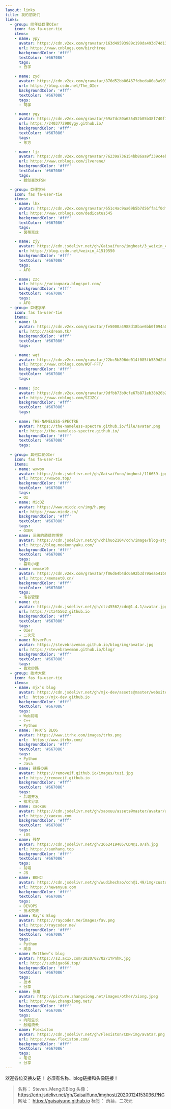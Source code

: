 ```yaml
---
layout: links
title: 我的朋友们
links:
  - group: 同年级巨佬OIer
    icon: fas fa-user-tie
    items:
    - name: ypy
      avatar: https://cdn.v2ex.com/gravatar/163d49593989c199da493d74d1323b9c
      url: https://www.cnblogs.com/birchtree
      backgroundColor: '#fff'
      textColor: '#667086'
      tags:
      - 白学

    - name: zyd
      avatar: https://cdn.v2ex.com/gravatar/876d52bb06467fdbeda80a3a903fbef6
      url: https://blog.csdn.net/The_OIer
      backgroundColor: '#fff'
      textColor: '#667086'
      tags:
      - 珂学

    - name: ygy
      avatar: https://cdn.v2ex.com/gravatar/69a7dc80a635452b05b38f740f1e93a0
      url: https://2403772980ygy.github.io/
      backgroundColor: '#fff'
      textColor: '#667086'
      tags:
      - 东方

    - name: ljz
      avatar: https://cdn.v2ex.com/gravatar/76239a736154bb86aa9f339c4eb3cad0
      url: https://www.cnblogs.com/ilverene/
      backgroundColor: '#fff'
      textColor: '#667086'
      tags:
      - 貌似喜欢FSN 

  - group: 巨佬学长
    icon: fas fa-user-tie
    items:
    - name: lhx
      avatar: https://cdn.v2ex.com/gravatar/651c4ac9aa69b5b7d56ffa1f0df5614d
      url: https://www.cnblogs.com/dedicatus545
      backgroundColor: '#fff'
      textColor: '#667086'
      tags:
      - 茵蒂克丝

    - name: zjy
      avatar: https://cdn.jsdelivr.net/gh/GaisaiYuno/imghost/3_weixin_41519550.png
      url: https://blog.csdn.net/weixin_41519550
      backgroundColor: '#fff'
      textColor: '#667086'
      tags:
      - AFO

    - name: zzc
      url: https://wcioqmara.blogspot.com/
      backgroundColor: '#fff'
      textColor: '#667086'
      tags:
      - AFO
  - group: 巨佬学弟
    icon: fas fa-user-tie
    items:
    - name: lk
      avatar: https://cdn.v2ex.com/gravatar/fe5000a4988d18bae6bb0f094a0d436b
      url: http://akdream.tk/
      backgroundColor: '#fff'
      textColor: '#667086'
      tags:

    - name: wqt
      avatar: https://cdn.v2ex.com/gravatar/22bc5b896dd014f085fb589d2b80ec57
      url: https://www.cnblogs.com/WQT-FFT/
      backgroundColor: '#fff'
      textColor: '#667086'
      tags:
      
    - name: jzc
      avatar: https://cdn.v2ex.com/gravatar/9dfbb73b9cfe67b871eb38b26b29ec38
      url: https://www.cnblogs.com/SZJZC/
      backgroundColor: '#fff'
      textColor: '#667086'
      tags:
      
    - name: THE-NAMELESS-SPECTRE
      avatar: https://the-nameless-spectre.github.io/file/avatar.png
      url: https://the-nameless-spectre.github.io/
      backgroundColor: '#fff'
      textColor: '#667086'
      tags:
      
  - group: 其他巨佬OIer
    icon: fas fa-user-tie
    items:
    - name: wxwoo
      avatar: https://cdn.jsdelivr.net/gh/GaisaiYuno/imghost/116659.jpg
      url: https://wxwoo.top/
      backgroundColor: '#fff'
      textColor: '#667086'
      tags:
      - OI
    - name: MicDZ
      avatar: https://www.micdz.cn/img/h.png
      url: https://www.micdz.cn/
      backgroundColor: '#fff'
      textColor: '#667086'
      tags:
      - OIER
    - name: 三级的蒟蒻的博客
      avatar: https://cdn.jsdelivr.net/gh/chihuo2104/cdn/image/blog-style/avatar.jpg
      url: http://blog.moekonnyaku.com/
      backgroundColor: '#fff'
      textColor: '#667086'
      tags:
      - 喜欢小埋
    - name: memset0
      avatar: https://cdn.v2ex.com/gravatar/f06d64b4dc6a92b3d79aea541b84fa20?s=1000&d=mm
      url: https://memset0.cn/
      backgroundColor: '#fff'
      textColor: '#667086'
      tags:
      - 洛谷管理
    - name: ctz
      avatar: https://cdn.jsdelivr.net/gh/ctz45562/cdn@1.4.1/avatar.jpg
      url: https://ctz45562.github.io
      backgroundColor: '#fff'
      textColor: '#667086'
      tags:
      - OIer
      - 二次元
    - name: RiverFun
      avatar: https://stevebraveman.github.io/blog/img/avatar.jpg
      url: https://stevebraveman.github.io/blog/
      backgroundColor: '#fff'
      textColor: '#667086'
      tags:
      - 喜欢纱路
  - group: 技术大佬
    icon: fas fa-user-tie
    items:
    - name: mjx’s blog
      avatar: https://cdn.jsdelivr.net/gh/mjx-dev/assets@master/website/img/avatar.jpg
      url:  https://mjx-dev.github.io
      backgroundColor: '#fff'
      textColor: '#667086'
      tags:
      - Web前端
      - C++
      - Python
    - name: TRHX’S BLOG
      avatar: https://www.itrhx.com/images/trhx.png
      url:  https://www.itrhx.com/
      backgroundColor: '#fff'
      textColor: '#667086'
      tags:
      - Python
      - Java
    - name: 辣椒の酱
      avatar: https://removeif.github.io/images/tuzi.jpg
      url: https://removeif.github.io
      backgroundColor: '#fff'
      textColor: '#667086'
      tags:
      - 后端开发
      - 技术分享
    - name: xaoxuu
      avatar: https://cdn.jsdelivr.net/gh/xaoxuu/assets@master/avatar/avatar.png
      url: https://xaoxuu.com
      backgroundColor: '#fff'
      textColor: '#667086'
      tags:
      - iOS
    - name: 残梦
      avatar: https://cdn.jsdelivr.net/gh/2662419405/CDN@1.0/sh.jpg
      url: https://sunhang.top
      backgroundColor: '#fff'
      textColor: '#667086'
      tags:
      - 前端
      - JS
    - name: BOHC!
      avatar: https://cdn.jsdelivr.net/gh/wudihechao/cdn@1.49/img/custom/avatar.gif
      url: https://hewanyue.com
      backgroundColor: '#fff'
      textColor: '#667086'
      tags:
      - DEVOPS
      - 技术交流
    - name: Ray's Blog
      avatar: https://raycoder.me/images/fav.png
      url: https://raycoder.me/
      backgroundColor: '#fff'
      textColor: '#667086'
      tags:
      - Python
      - 爬虫
    - name: Metthew’s blog
      avatar: https://s2.ax1x.com/2020/02/02/1YPnhR.jpg
      url: http://suzhigao66.top/
      backgroundColor: '#fff'
      textColor: '#667086'
      tags:
      - 技术
      - 分享
    - name: 张雄
      avatar: http://picture.zhangxiong.net/images/other/xiong.jpeg
      url: https://www.zhangxiong.net/
      backgroundColor: '#fff'
      textColor: '#667086'
      tags:
      - 向阳生长
      - 触碰流云
    - name: Flexiston
      avatar: https://cdn.jsdelivr.net/gh/Flexiston/CDN/img/avatar.png
      url: https://www.flexiston.com/
      backgroundColor: '#fff'
      textColor: '#667086'
      tags:
      - 笔记
      - 分享
---
```


欢迎各位交换友链！
必须有名称、blog链接和头像链接！

> 名称： Steven_MengのBlog
> 头像： https://cdn.jsdelivr.net/gh/GaisaiYuno/imghost/20200124153036.PNG
> 网址： https://gaisaiyuno.github.io
> 标签： 蒟蒻，二次元